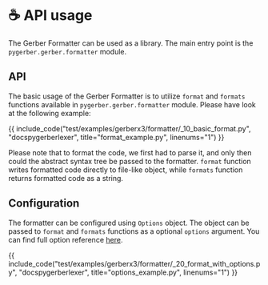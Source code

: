 # ☕ API usage

The Gerber Formatter can be used as a library. The main entry point is the
`pygerber.gerber.formatter` module.

## API

The basic usage of the Gerber Formatter is to utilize `format` and `formats` functions
available in `pygerber.gerber.formatter` module. Please have look at the following
example:

{{ include_code("test/examples/gerberx3/formatter/_10_basic_format.py", "docspygerberlexer", title="format_example.py", linenums="1") }}

Please note that to format the code, we first had to parse it, and only then could the
abstract syntax tree be passed to the formatter. `format` function writes formatted code
directly to file-like object, while `formats` function returns formatted code as a
string.

## Configuration

The formatter can be configured using `Options` object. The object can be passed to
`format` and `formats` functions as a optional `options` argument. You can find full
option reference [here](../../reference/pygerber/gerber/formatter/options.md).

{{ include_code("test/examples/gerberx3/formatter/_20_format_with_options.py", "docspygerberlexer", title="options_example.py", linenums="1") }}
